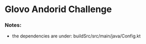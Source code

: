 # Glovo Andorid Challenge

### Notes:
* the dependencies are under: buildSrc/src/main/java/Config.kt